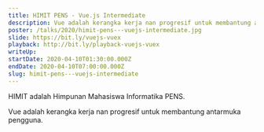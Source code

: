```yaml
---
title: HIMIT PENS - Vue.js Intermediate
description: Vue adalah kerangka kerja nan progresif untuk membantung antarmuka pengguna.
poster: /talks/2020/himit-pens---vuejs-intermediate.jpg
slide: https://bit.ly/vuejs-vuex
playback: http://bit.ly/playback-vuejs-vuex
writeUp: 
startDate: 2020-04-10T01:30:00.000Z
endDate: 2020-04-10T07:00:00.000Z
slug: himit-pens---vuejs-intermediate
---
```


HIMIT adalah Himpunan Mahasiswa Informatika PENS.

Vue adalah kerangka kerja nan progresif untuk membantung antarmuka pengguna.
